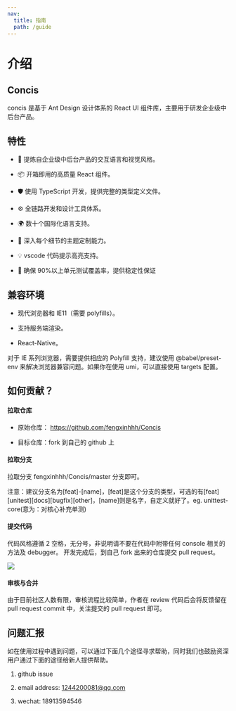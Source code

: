 ```yaml
---
nav:
  title: 指南
  path: /guide
---
```


# 介绍

## Concis

concis 是基于 Ant Design 设计体系的 React UI 组件库，主要用于研发企业级中后台产品。

## 特性

- 🌈 提炼自企业级中后台产品的交互语言和视觉风格。

- 📦 开箱即用的高质量 React 组件。

- 🛡 使用 TypeScript 开发，提供完整的类型定义文件。

- ⚙️ 全链路开发和设计工具体系。

- 🌍 数十个国际化语言支持。

- 🎨 深入每个细节的主题定制能力。

- 💡 vscode 代码提示高亮支持。

- 💪 确保 90%以上单元测试覆盖率，提供稳定性保证

## 兼容环境

- 现代浏览器和 IE11（需要 polyfills）。

- 支持服务端渲染。

- React-Native。

对于 IE 系列浏览器，需要提供相应的 Polyfill 支持，建议使用 @babel/preset-env 来解决浏览器兼容问题。如果你在使用 umi，可以直接使用 targets 配置。

## 如何贡献？

#### 拉取仓库

- 原始仓库： <a href="https://github.com/fengxinhhh/Concis">https://github.com/fengxinhhh/Concis</a>

- 目标仓库：fork 到自己的 github 上

#### 拉取分支

拉取分支 fengxinhhh/Concis/master 分支即可。

<Alert>注意：建议分支名为[feat]-[name]，[feat]是这个分支的类型，可选的有[feat][unitest][docs][bugfix][other]，[name]则是名字，自定义就好了。eg. unittest-core(意为：对核心补充单测)</Alert>

#### 提交代码

代码风格遵循 2 空格，无分号，非说明请不要在代码中附带任何 console 相关的方法及 debugger。 开发完成后，到自己 fork 出来的仓库提交 pull request。

<img src="http://concis.org.cn/images/github-doc.jpg" />

#### 审核与合并

由于目前社区人数有限，审核流程比较简单，作者在 review 代码后会将反馈留在 pull request commit 中，关注提交的 pull request 即可。

## 问题汇报

如在使用过程中遇到问题，可以通过下面几个途径寻求帮助，同时我们也鼓励资深用户通过下面的途径给新人提供帮助。

1. github issue

2. email address: 1244200081@qq.com

3. wechat: 18913594546
